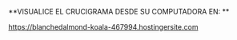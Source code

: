 
**VISUALICE EL CRUCIGRAMA DESDE SU COMPUTADORA EN: **


https://blanchedalmond-koala-467994.hostingersite.com

